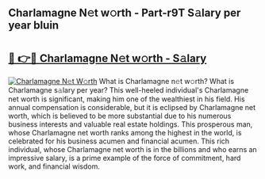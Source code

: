 ## Charlamagne N𝚎t w𝚘rth - Part-r9T S𝚊lary per year bIuin

# <h2><a href="http://gc054wh.nevu.top/?p=Charlamagne">🔗 👉🔴 Charlamagne N𝚎t w𝚘rth - S𝚊lary</a></h2>

[![Charlamagne N𝚎t W𝚘rth](https://i.imgur.com/Oavwk0R.jpeg)](http://gc054wh.nevu.top/?p=Charlamagne)
What is Charlamagne n𝚎t w𝚘rth? What is Charlamagne s𝚊lary per year?
This well-heeled individual's Charlamagne net worth is significant, making him one of the wealthiest in his field. His annual compensation is considerable, but it is eclipsed by Charlamagne net worth, which is believed to be more substantial due to his numerous business interests and valuable real estate holdings. This prosperous man, whose Charlamagne net worth ranks among the highest in the world, is celebrated for his business acumen and financial acumen. This rich individual, whose Charlamagne net worth is in the billions and who earns an impressive salary, is a prime example of the force of commitment, hard work, and financial wisdom.
